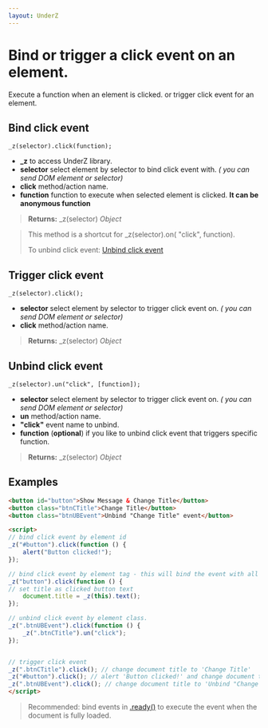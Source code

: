 ```yaml
---
layout: UnderZ
---
```

# Bind or trigger a click event on an element.
Execute a function when an element is clicked. or trigger click event for an element.


## Bind click event
`_z(selector).click(function);`

* **_z** to access UnderZ library.
* **selector** select element by selector to bind click event with. _( you can send DOM element or selector)_
* **click** method/action name.
* **function** function to execute when selected element is clicked. **It can be anonymous function**

> **Returns:** _z(selector) _Object_

> This method is a shortcut for _z(selector).on( "click", function).
> 
> To unbind click event: [Unbind click event](https://hlack.github.io/UnderZ/-click()#unbind-click-event)

## Trigger click event
`_z(selector).click();`

* **selector** select element by selector to trigger click event on. _( you can send DOM element or selector)_
* **click** method/action name.

> **Returns:** _z(selector) _Object_

## Unbind click event
`_z(selector).un("click", [function]);`

* **selector** select element by selector to trigger click event on. _( you can send DOM element or selector)_
* **un** method/action name.
* **"click"** event name to unbind.
* **function** (**optional**) if you like to unbind click event that triggers specific function.

> **Returns:** _z(selector) _Object_

## Examples

```html
<button id="button">Show Message & Change Title</button>
<button class="btnCTitle">Change Title</button>
<button class="btnUBEvent">Unbind "Change Title" event</button>

<script>
// bind click event by element id
_z("#button").click(function () { 
	alert("Button clicked!");
});

// bind click event by element tag - this will bind the event with all elements with "button" tag.
_z("button").click(function () { 
// set title as clicked button text
	document.title = _z(this).text();
});

// unbind click event by element class.
_z(".btnUBEvent").click(function () {
	_z(".btnCTitle").un("click");
});


// trigger click event
_z(".btnCTitle").click(); // change document title to 'Change Title'
_z("#button").click(); // alert 'Button clicked!' and change document title to 'Show Message & Change Title'
_z(".btnUBEvent").click(); // change document title to 'Unbind "Change Title" event' and unbind click event on .btnCTitle button
</script>

```

> Recommended: bind events in [.ready()](https://hlack.github.io/UnderZ/-ready()) to execute the event when the document is fully loaded.
